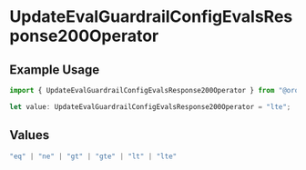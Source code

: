# UpdateEvalGuardrailConfigEvalsResponse200Operator

## Example Usage

```typescript
import { UpdateEvalGuardrailConfigEvalsResponse200Operator } from "@orq-ai/node/models/operations";

let value: UpdateEvalGuardrailConfigEvalsResponse200Operator = "lte";
```

## Values

```typescript
"eq" | "ne" | "gt" | "gte" | "lt" | "lte"
```